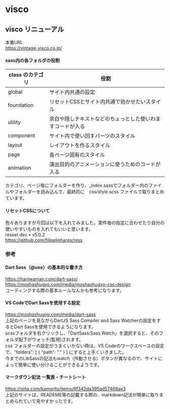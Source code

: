 # visco
##  visco リニューアル
本番URL  
https://vintage-visco.co.jp/ 

#### sass内の各フォルダの役割
| class のカテゴリ | 役割 |
| ---- | ---- |
| global | サイト内共通の設定 |
| foundation | リセットCSSとサイト内共通で効かせたいスタイル |
| utility | 余白や隠しテキストなどのちょっとした使いわますコードが入る |
| component | サイト内で使い回すパーツのスタイル |
| layout | レイアウトを作るスタイル |
| page | 各ページ固有のスタイル |
| animation	| 演出目的のアニメーションに使うためのコードが入る |

カテゴリ、ページ毎にフォルダーを作り、_index.sassでフォルダー内のファイルやフォルダーを読み込んで、最終的に　css/style.scss ファイルで取りまとめています。

#### リセットCSSについて
色々ありますが今回は以下を入れてみました。案件毎の指定に合わせたり自分の使いやすいものを入れてもいいと思います。  
resset.dev • v5.0.2  
https://github.com/filipelinhares/ress

### 参考
#### Dart Sass（@use）の基本的な書き方
https://haniwaman.com/dart-sass/  
https://moshashugyo.com/media/moshashugyo-css-design  
コーディングする際の基本ルールなんかも参考になります。  

#### VS CodeでDart Sassを使用する設定
https://moshashugyo.com/media/dart-sass  
上記のページを見ながらDartJS Sass Compiler and Sass Watcherの設定をするとDart Sassを使用できるようになります。  
scssフォルダを右クリックし、「DartSass:Sass Watch」を選択すると、そのフォルダ配下がウォッチ(監視)されます。  
css フォルダーの設定がうまくいかない時は、VS Codeのワークスペースの設定で、"folders": [ { "path": "." } ] にすると上手くいきました。  
今までのLibSassの記法もwatch（作動させる）ボタンが異なるので、サイトによって簡単に使い分けることができるようです。  

#### マークダウン記法 一覧表・チートシート
https://qiita.com/kamorits/items/6f342da395ad57468ae3  
上記のサイトは、READEME等の記載する際の、markdown記法が簡単に取りまとめられていて見やすかったです。  


